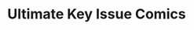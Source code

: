 ---
title: "Ultimate Key Issue Comics"
url: /edmonton/ultimate-key-issue-comics/
shop: collector
---